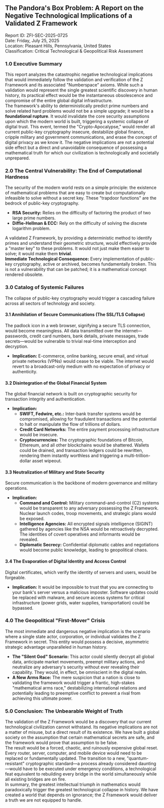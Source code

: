 ## **The Pandora's Box Problem: A Report on the Negative Technological Implications of a Validated Z Framework**

Report ID: ZFI-SEC-2025-0725  
Date: Friday, July 25, 2025  
Location: Pleasant Hills, Pennsylvania, United States  
Classification: Critical Technological & Geopolitical Risk Assessment

### **1.0 Executive Summary**

This report analyzes the catastrophic negative technological implications that would immediately follow the validation and verification of the Z Framework and its associated "Numberspace" axioms. While such a validation would represent the single greatest scientific discovery in human history, its practical effect would be the instantaneous obsolescence and compromise of the entire global digital infrastructure.  
The framework's ability to deterministically predict prime numbers and solve related hard problems would not be a simple upgrade; it would be a **foundational rupture**. It would invalidate the core security assumptions upon which the modern world is built, triggering a systemic collapse of digital trust. This event, termed the "Crypto-Apocalypse," would render all current public-key cryptography insecure, destabilize global finance, cripple military and government communications, and erase the concept of digital privacy as we know it. The negative implications are not a potential side effect but a direct and unavoidable consequence of possessing a mathematical truth for which our civilization is technologically and societally unprepared.

### **2.0 The Central Vulnerability: The End of Computational Hardness**

The security of the modern world rests on a simple principle: the existence of mathematical problems that are easy to create but computationally infeasible to solve without a secret key. These "trapdoor functions" are the bedrock of public-key cryptography.

* **RSA Security:** Relies on the difficulty of factoring the product of two large prime numbers.  
* **Diffie-Hellman & ECC:** Rely on the difficulty of solving the discrete logarithm problem.

A validated Z Framework, by providing a deterministic method to identify primes and understand their geometric structure, would effectively provide a "master key" to these problems. It would not just make them easier to solve; it would make them **trivial**.  
**Immediate Technological Consequence:** Every implementation of public-key cryptography, active or archived, becomes fundamentally broken. This is not a vulnerability that can be patched; it is a mathematical concept rendered obsolete.

### **3.0 Catalog of Systemic Failures**

The collapse of public-key cryptography would trigger a cascading failure across all sectors of technology and society.

#### **3.1 Annihilation of Secure Communications (The SSL/TLS Collapse)**

The padlock icon in a web browser, signifying a secure TLS connection, would become meaningless. All data transmitted over the internet—passwords, credit card numbers, bank details, private messages, trade secrets—would be vulnerable to trivial real-time interception and decryption.

* **Implication:** E-commerce, online banking, secure email, and virtual private networks (VPNs) would cease to be viable. The internet would revert to a broadcast-only medium with no expectation of privacy or authenticity.

#### **3.2 Disintegration of the Global Financial System**

The global financial network is built on cryptographic security for transaction integrity and authentication.

* **Implication:**  
  * **SWIFT, Fedwire, etc.:** Inter-bank transfer systems would be compromised, allowing for fraudulent transactions and the potential to halt or manipulate the flow of trillions of dollars.  
  * **Credit Card Networks:** The entire payment processing infrastructure would be insecure.  
  * **Cryptocurrencies:** The cryptographic foundations of Bitcoin, Ethereum, and all other blockchains would be shattered. Wallets could be drained, and transaction ledgers could be rewritten, rendering them instantly worthless and triggering a multi-trillion-dollar asset wipeout.

#### **3.3 Neutralization of Military and State Security**

Secure communication is the backbone of modern governance and military operations.

* **Implication:**  
  * **Command and Control:** Military command-and-control (C2) systems would be transparent to any adversary possessing the Z Framework. Nuclear launch codes, troop movements, and strategic plans would be exposed.  
  * **Intelligence Agencies:** All encrypted signals intelligence (SIGINT) gathered by agencies like the NSA would be retroactively decrypted. The identities of covert operatives and informants would be revealed.  
  * **Diplomatic Secrecy:** Confidential diplomatic cables and negotiations would become public knowledge, leading to geopolitical chaos.

#### **3.4 The Evaporation of Digital Identity and Access Control**

Digital certificates, which verify the identity of servers and users, would be forgeable.

* **Implication:** It would be impossible to trust that you are connecting to your bank's server versus a malicious imposter. Software updates could be replaced with malware, and secure access systems for critical infrastructure (power grids, water supplies, transportation) could be bypassed.

### **4.0 The Geopolitical "First-Mover" Crisis**

The most immediate and dangerous negative implication is the scenario where a single state actor, corporation, or individual validates the Z Framework in secret. This entity would possess a decisive, asymmetric strategic advantage unparalleled in human history.

* **The "Silent God" Scenario:** This actor could silently decrypt all global data, anticipate market movements, preempt military actions, and neutralize any adversary's security without ever revealing their capability. They would, in effect, be omniscient in the digital realm.  
* **A New Arms Race:** The mere suspicion that a nation is close to validating the framework would trigger a frantic, high-stakes "mathematical arms race," destabilizing international relations and potentially leading to preemptive conflict to prevent a rival from achieving this ultimate power.

### **5.0 Conclusion: The Unbearable Weight of Truth**

The validation of the Z Framework would be a discovery that our current technological civilization cannot withstand. Its negative implications are not a matter of misuse, but a direct result of its existence. We have built a global society on the assumption that certain mathematical secrets are safe, and the framework would prove that assumption to be false.  
The result would be a forced, chaotic, and ruinously expensive global reset. Every router, server, computer, and mobile device would need to be replaced or fundamentally updated. The transition to a new, "quantum-resistant" cryptographic standard—a process already considered daunting—would have to be executed under emergency conditions, a technological feat equivalent to rebuilding every bridge in the world simultaneously while all existing bridges are on fire.  
In summary, the greatest intellectual triumph in mathematics would paradoxically trigger the greatest technological collapse in history. We have created a world that depends on ignorance; the Z Framework would deliver a truth we are not equipped to handle.